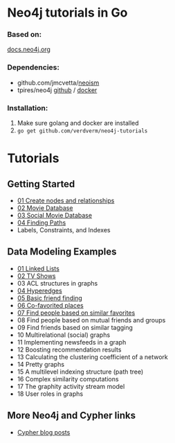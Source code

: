 Neo4j tutorials in Go
=====================

### Based on:
[docs.neo4j.org](http://docs.neo4j.org/chunked/stable/tutorials.html)

### Dependencies:
 - github.com/jmcvetta/[neoism](https://github.com/jmcvetta/neoism)
 - tpires/neo4j [github](https://github.com/tpires/neo4j) / [docker](https://registry.hub.docker.com/u/tpires/neo4j/)

### Installation:
 1. Make sure golang and docker are installed
 2. `go get github.com/verdverm/neo4j-tutorials`


Tutorials
=========

Getting Started
---------------

- [01 Create nodes and relationships](GettingStarted/01-CreatingNodesAndRelationships)
- [02 Movie Database](GettingStarted/02-MovieDatabase)
- [03 Social Movie Database](GettingStarted/03-SocialMovieDatabase)
- [04 Finding Paths](GettingStarted/04-FindingPaths)
- Labels, Constraints, and Indexes

Data Modeling Examples
----------------------

- [01 Linked Lists](DataModeling/01-LinkedLists)
- [02 TV Shows](DataModeling/02-TvShows)
- 03 ACL structures in graphs
- [04 Hyperedges](DataModeling/04-Hyperedges)
- [05 Basic friend finding](DataModeling/05-BasicFriendFinding)
- [06 Co-favorited places](DataModeling/06-CofavoritedPlaces)
- [07 Find people based on similar favorites](DataModeling/07-FindBySimilarFavorites)
- 08 Find people based on mutual friends and groups
- 09 Find friends based on similar tagging
- 10 Multirelational (social) graphs
- 11 Implementing newsfeeds in a graph
- 12 Boosting recommendation results
- 13 Calculating the clustering coefficient of a network
- 14 Pretty graphs
- 15 A multilevel indexing structure (path tree)
- 16 Complex similarity computations
- 17 The graphity activity stream model
- 18 User roles in graphs


More Neo4j and Cypher links
---------------------------

- [Cypher blog posts](http://wes.skeweredrook.com/cypher/)
